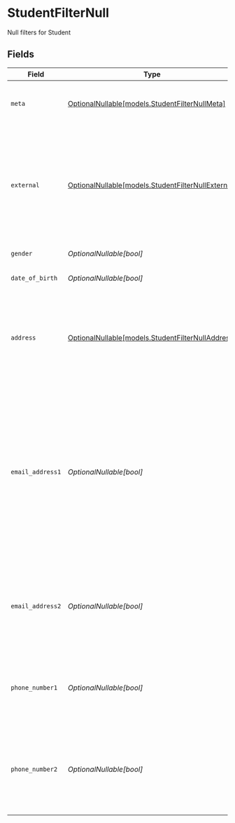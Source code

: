 # StudentFilterNull

Null filters for Student


## Fields

| Field                                                                                                                                                                                                                                                 | Type                                                                                                                                                                                                                                                  | Required                                                                                                                                                                                                                                              | Description                                                                                                                                                                                                                                           | Example                                                                                                                                                                                                                                               |
| ----------------------------------------------------------------------------------------------------------------------------------------------------------------------------------------------------------------------------------------------------- | ----------------------------------------------------------------------------------------------------------------------------------------------------------------------------------------------------------------------------------------------------- | ----------------------------------------------------------------------------------------------------------------------------------------------------------------------------------------------------------------------------------------------------- | ----------------------------------------------------------------------------------------------------------------------------------------------------------------------------------------------------------------------------------------------------- | ----------------------------------------------------------------------------------------------------------------------------------------------------------------------------------------------------------------------------------------------------- |
| `meta`                                                                                                                                                                                                                                                | [OptionalNullable[models.StudentFilterNullMeta]](../models/studentfilternullmeta.md)                                                                                                                                                                  | :heavy_minus_sign:                                                                                                                                                                                                                                    | Metadata information for the Student                                                                                                                                                                                                                  | {<br/>"createdBy": true,<br/>"updatedAt": true,<br/>"updatedBy": true<br/>}                                                                                                                                                                           |
| `external`                                                                                                                                                                                                                                            | [OptionalNullable[models.StudentFilterNullExternal]](../models/studentfilternullexternal.md)                                                                                                                                                          | :heavy_minus_sign:                                                                                                                                                                                                                                    | External is a reusable object that can be used to store external information about the student from another system, used for third-party integration tracking.                                                                                        | {<br/>"sourceID": true,<br/>"source": true<br/>}                                                                                                                                                                                                      |
| `gender`                                                                                                                                                                                                                                              | *OptionalNullable[bool]*                                                                                                                                                                                                                              | :heavy_minus_sign:                                                                                                                                                                                                                                    | The gender of the student                                                                                                                                                                                                                             | true                                                                                                                                                                                                                                                  |
| `date_of_birth`                                                                                                                                                                                                                                       | *OptionalNullable[bool]*                                                                                                                                                                                                                              | :heavy_minus_sign:                                                                                                                                                                                                                                    | The date of birth of the student                                                                                                                                                                                                                      | true                                                                                                                                                                                                                                                  |
| `address`                                                                                                                                                                                                                                             | [OptionalNullable[models.StudentFilterNullAddress]](../models/studentfilternulladdress.md)                                                                                                                                                            | :heavy_minus_sign:                                                                                                                                                                                                                                    | The address of the student                                                                                                                                                                                                                            | {<br/>"postalAddress": true,<br/>"postalCode": true,<br/>"postalCity": true,<br/>"countryCode": true,<br/>"municipalityCode": true<br/>}                                                                                                              |
| `email_address1`                                                                                                                                                                                                                                      | *OptionalNullable[bool]*                                                                                                                                                                                                                              | :heavy_minus_sign:                                                                                                                                                                                                                                    | The primary email address of the student, will be used for communication with the student from the system and must be unique within the organization.<br/>Can be used to login to the system if password-authentication is enabled for the organization.<br/> | true                                                                                                                                                                                                                                                  |
| `email_address2`                                                                                                                                                                                                                                      | *OptionalNullable[bool]*                                                                                                                                                                                                                              | :heavy_minus_sign:                                                                                                                                                                                                                                    | The secondary email address of the student, will not be used within the system, but will be displayed for contact information.                                                                                                                        | true                                                                                                                                                                                                                                                  |
| `phone_number1`                                                                                                                                                                                                                                       | *OptionalNullable[bool]*                                                                                                                                                                                                                              | :heavy_minus_sign:                                                                                                                                                                                                                                    | The primary phone number of the student, will be used for communication with the student from the system.                                                                                                                                             | true                                                                                                                                                                                                                                                  |
| `phone_number2`                                                                                                                                                                                                                                       | *OptionalNullable[bool]*                                                                                                                                                                                                                              | :heavy_minus_sign:                                                                                                                                                                                                                                    | The secondary phone number of the student, will not be used within the system, but will be displayed for contact information.                                                                                                                         | true                                                                                                                                                                                                                                                  |